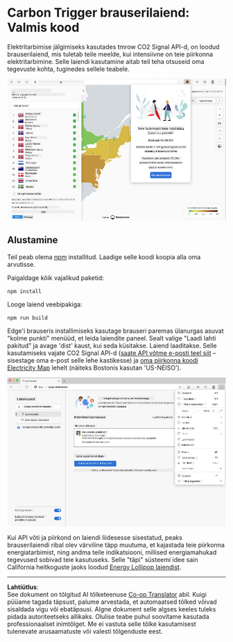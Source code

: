 <!--
CO_OP_TRANSLATOR_METADATA:
{
  "original_hash": "dd58ae1b7707034f055718c1b68bc8de",
  "translation_date": "2025-10-11T12:17:49+00:00",
  "source_file": "5-browser-extension/solution/translation/README.hi.md",
  "language_code": "et"
}
-->
# Carbon Trigger brauserilaiend: Valmis kood

Elektritarbimise jälgimiseks kasutades tmrow CO2 Signal API-d, on loodud brauserilaiend, mis tuletab teile meelde, kui intensiivne on teie piirkonna elektritarbimine. Selle laiendi kasutamine aitab teil teha otsuseid oma tegevuste kohta, tuginedes sellele teabele.

![Laiendi ekraanipilt ](../../../../../translated_images/extension-screenshot.0e7f5bfa110e92e3875e1bc9405edd45a3d2e02963e48900adb91926a62a5807.et.png)

## Alustamine

Teil peab olema [npm](https://npmjs.com) installitud. Laadige selle koodi koopia alla oma arvutisse.

Paigaldage kõik vajalikud paketid:

```
npm install
```

Looge laiend veebipakiga:

```
npm run build
```

Edge'i brauseris installimiseks kasutage brauseri paremas ülanurgas asuvat "kolme punkti" menüüd, et leida laiendite paneel. Sealt valige "Laadi lahti pakitud" ja avage 'dist' kaust, kui seda küsitakse. Laiend laaditakse. Selle kasutamiseks vajate CO2 Signal API-d ([saate API võtme e-posti teel siit](https://www.co2snal.com/) – sisestage oma e-post selle lehe kastikesse) ja [oma piirkonna koodi](http://api.electricitymap.org/v3/zones) [Electricity Map](https://www.electricitymap.org/map) lehelt (näiteks Bostonis kasutan 'US-NEISO').

![installimine](../../../../../translated_images/install-on-edge.78634f02842c48283726c531998679a6f03a45556b2ee99d8ff231fe41446324.et.png)

Kui API võti ja piirkond on laiendi liidesesse sisestatud, peaks brauserilaiendi ribal olev värviline täpp muutuma, et kajastada teie piirkonna energiatarbimist, ning andma teile indikatsiooni, millised energiamahukad tegevused sobivad teie kasutuseks. Selle "täpi" süsteemi idee sain California heitkoguste jaoks loodud [Energy Lollipop laiendist](https://energylollipop.com/).

---

**Lahtiütlus**:  
See dokument on tõlgitud AI tõlketeenuse [Co-op Translator](https://github.com/Azure/co-op-translator) abil. Kuigi püüame tagada täpsust, palume arvestada, et automaatsed tõlked võivad sisaldada vigu või ebatäpsusi. Algne dokument selle algses keeles tuleks pidada autoriteetseks allikaks. Olulise teabe puhul soovitame kasutada professionaalset inimtõlget. Me ei vastuta selle tõlke kasutamisest tulenevate arusaamatuste või valesti tõlgenduste eest.